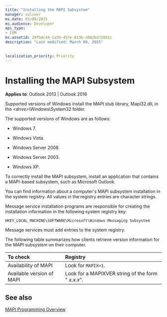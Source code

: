 ```yaml
---
title: "Installing the MAPI Subsystem"
manager: soliver
ms.date: 03/09/2015
ms.audience: Developer
api_type:
- COM
ms.assetid: 29fb4c44-1a59-457e-813b-a982bd72891c
description: "Last modified: March 09, 2015"
 
 
localization_priority: Priority
---
```


# Installing the MAPI Subsystem

  
  
**Applies to**: Outlook 2013 | Outlook 2016 
  
Supported versions of Windows install the MAPI stub library, Mapi32.dll, in the  _\<drive\>_\Windows\System32 folder. 
  
The supported versions of Windows are as follows:
  
- Windows 7.
    
- Windows Vista.
    
- Windows Server 2008.
    
- Windows Server 2003.
    
- Windows XP.
    
To correctly install the MAPI subsystem, install an application that contains a MAPI-based subsystem, such as Microsoft Outlook.
  
You can find information about a computer's MAPI subsystem installation in the system registry. All values in the registry entries are character strings. 
  
Message service installation programs are responsible for creating the installation information in the following system registry key: 
  
 `HKEY_LOCAL_MACHINE\SOFTWARE\Microsoft\Windows Messaging Subsystem`
  
Message services must add entries to the system registry. 
  
The following table summarizes how clients retrieve version information for the MAPI subsystem on their computer.
  
|**To check**|**Registry**|
|:-----|:-----|
|Availability of MAPI  <br/> |Look for  `MAPIX=1`.  <br/> |
|Available version of MAPI  <br/> |Look for a MAPIXVER string of the form " _x.x.x_".  <br/> |
   
## See also



[MAPI Programming Overview](mapi-programming-overview.md)

